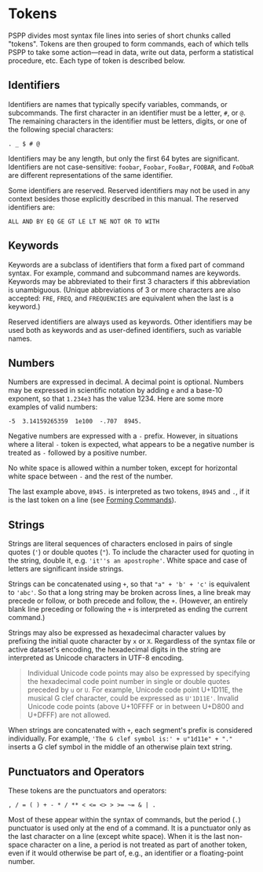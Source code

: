 # Tokens

PSPP divides most syntax file lines into series of short chunks called
"tokens".  Tokens are then grouped to form commands, each of which
tells PSPP to take some action—read in data, write out data, perform a
statistical procedure, etc.  Each type of token is described below.

## Identifiers

Identifiers are names that typically specify variables, commands, or
subcommands.  The first character in an identifier must be a letter,
`#`, or `@`.  The remaining characters in the identifier must be
letters, digits, or one of the following special characters:

```
. _ $ # @
```

Identifiers may be any length, but only the first 64 bytes are
significant.  Identifiers are not case-sensitive: `foobar`,
`Foobar`, `FooBar`, `FOOBAR`, and `FoObaR` are different
representations of the same identifier.

Some identifiers are reserved.  Reserved identifiers may not be
used in any context besides those explicitly described in this
manual.  The reserved identifiers are:

```
ALL AND BY EQ GE GT LE LT NE NOT OR TO WITH
```

## Keywords

Keywords are a subclass of identifiers that form a fixed part of
command syntax.  For example, command and subcommand names are
keywords.  Keywords may be abbreviated to their first 3 characters
if this abbreviation is unambiguous.  (Unique abbreviations of 3 or
more characters are also accepted: `FRE`, `FREQ`, and `FREQUENCIES`
are equivalent when the last is a keyword.)

Reserved identifiers are always used as keywords.  Other
identifiers may be used both as keywords and as user-defined
identifiers, such as variable names.

## Numbers

Numbers are expressed in decimal.  A decimal point is optional.
Numbers may be expressed in scientific notation by adding `e` and a
base-10 exponent, so that `1.234e3` has the value 1234.  Here are
some more examples of valid numbers:

```
-5  3.14159265359  1e100  -.707  8945.
```

Negative numbers are expressed with a `-` prefix.  However, in
situations where a literal `-` token is expected, what appears to
be a negative number is treated as `-` followed by a positive
number.

No white space is allowed within a number token, except for
horizontal white space between `-` and the rest of the number.

The last example above, `8945.` is interpreted as two tokens, `8945`
and `.`, if it is the last token on a line (see [Forming
Commands](commands.md)).

## Strings

Strings are literal sequences of characters enclosed in pairs of
single quotes (`'`) or double quotes (`"`).  To include the
character used for quoting in the string, double it, e.g. `'it''s
an apostrophe'`.  White space and case of letters are significant
inside strings.

Strings can be concatenated using `+`, so that `"a" + 'b' + 'c'` is
equivalent to `'abc'`.  So that a long string may be broken across
lines, a line break may precede or follow, or both precede and
follow, the `+`.  (However, an entirely blank line preceding or
following the `+` is interpreted as ending the current command.)

Strings may also be expressed as hexadecimal character values by
prefixing the initial quote character by `x` or `X`.  Regardless of
the syntax file or active dataset's encoding, the hexadecimal
digits in the string are interpreted as Unicode characters in UTF-8
encoding.

> Individual Unicode code points may also be expressed by specifying
the hexadecimal code point number in single or double quotes
preceded by `u` or `U`.  For example, Unicode code point U+1D11E,
the musical G clef character, could be expressed as `U'1D11E'`.
Invalid Unicode code points (above U+10FFFF or in between U+D800
and U+DFFF) are not allowed.

When strings are concatenated with `+`, each segment's prefix is
considered individually.  For example, `'The G clef symbol is:' +
u"1d11e" + "."` inserts a G clef symbol in the middle of an
otherwise plain text string.

## Punctuators and Operators

These tokens are the punctuators and operators:

```
, / = ( ) + - * / ** < <= <> > >= ~= & | .
```

Most of these appear within the syntax of commands, but the period
(`.`) punctuator is used only at the end of a command.  It is a
punctuator only as the last character on a line (except white
space).  When it is the last non-space character on a line, a
period is not treated as part of another token, even if it would
otherwise be part of, e.g., an identifier or a floating-point
number.


